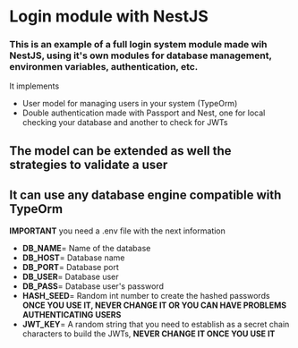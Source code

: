 # Login module with NestJS

### This is an example of a full login system module made wih NestJS, using it's own modules for database management, environmen variables, authentication, etc.

 It implements
  - User model for managing users in your system (TypeOrm)
  - Double authentication made with Passport and Nest, one for local checking your database and another to check for JWTs

  **The model can be extended as well the strategies to validate a user**
---

It can use any database engine compatible with TypeOrm
---

**IMPORTANT** you need a .env file with the next information

- **DB_NAME**= Name of the database
- **DB_HOST**= Database name
- **DB_PORT**= Database port
- **DB_USER**= Database user
- **DB_PASS**= Database user's password
- **HASH_SEED**= Random int number to create the hashed passwords **ONCE YOU USE IT, NEVER CHANGE IT OR YOU CAN HAVE PROBLEMS AUTHENTICATING USERS**
- **JWT_KEY**= A random string that you need to establish as a secret chain characters to build the JWTs, **NEVER CHANGE IT ONCE YOU USE IT**
